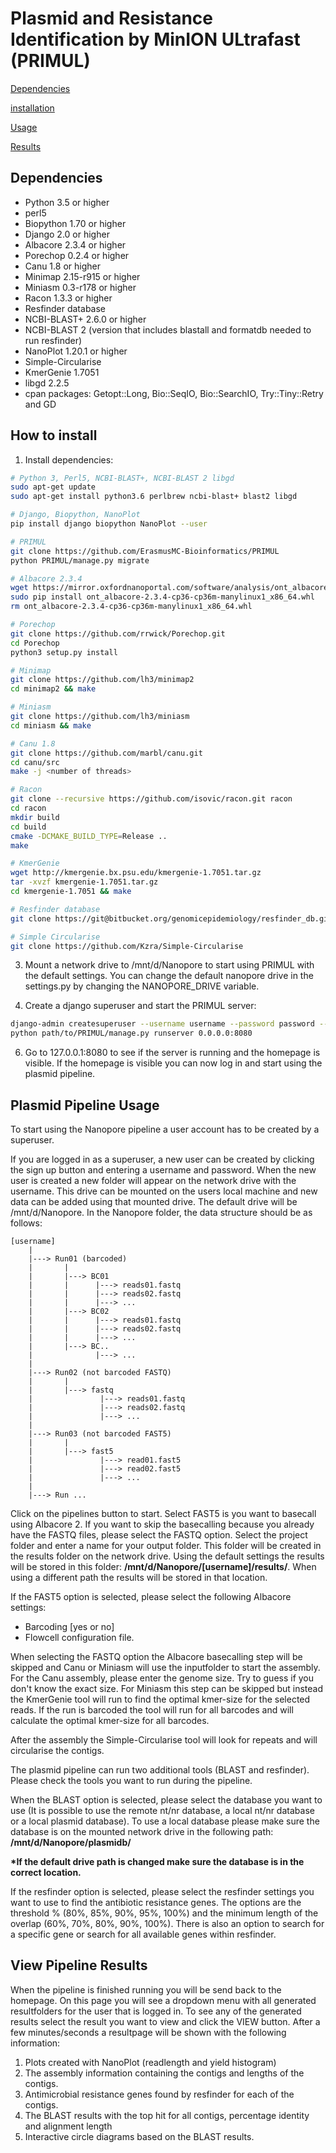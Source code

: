 # Plasmid and Resistance Identification by MinION ULtrafast (PRIMUL)

[Dependencies](#dependencies)

[installation](#installation)

[Usage](#usage)

[Results](#results)

## <a name="dependencies"></a>Dependencies

* Python 3.5 or higher
* perl5
* Biopython 1.70 or higher
* Django 2.0 or higher
* Albacore 2.3.4 or higher
* Porechop 0.2.4 or higher
* Canu 1.8 or higher
* Minimap 2.15-r915 or higher
* Miniasm 0.3-r178 or higher
* Racon 1.3.3 or higher
* Resfinder database
* NCBI-BLAST+ 2.6.0 or higher
* NCBI-BLAST 2 (version that includes blastall and formatdb needed to run resfinder)
* NanoPlot 1.20.1 or higher
* Simple-Circularise
* KmerGenie 1.7051
* libgd 2.2.5
* cpan packages: Getopt::Long, Bio::SeqIO, Bio::SearchIO, Try::Tiny::Retry and GD

## <a name="installation"></a>How to install

1. Install dependencies:

```bash
# Python 3, Perl5, NCBI-BLAST+, NCBI-BLAST 2 libgd
sudo apt-get update
sudo apt-get install python3.6 perlbrew ncbi-blast+ blast2 libgd

# Django, Biopython, NanoPlot
pip install django biopython NanoPlot --user

# PRIMUL
git clone https://github.com/ErasmusMC-Bioinformatics/PRIMUL
python PRIMUL/manage.py migrate

# Albacore 2.3.4
wget https://mirror.oxfordnanoportal.com/software/analysis/ont_albacore-2.3.4-cp36-cp36m-manylinux1_x86_64.whl
sudo pip install ont_albacore-2.3.4-cp36-cp36m-manylinux1_x86_64.whl
rm ont_albacore-2.3.4-cp36-cp36m-manylinux1_x86_64.whl

# Porechop
git clone https://github.com/rrwick/Porechop.git
cd Porechop
python3 setup.py install

# Minimap
git clone https://github.com/lh3/minimap2
cd minimap2 && make

# Miniasm
git clone https://github.com/lh3/miniasm
cd miniasm && make

# Canu 1.8
git clone https://github.com/marbl/canu.git
cd canu/src
make -j <number of threads>

# Racon
git clone --recursive https://github.com/isovic/racon.git racon
cd racon
mkdir build
cd build
cmake -DCMAKE_BUILD_TYPE=Release ..
make

# KmerGenie
wget http://kmergenie.bx.psu.edu/kmergenie-1.7051.tar.gz
tar -xvzf kmergenie-1.7051.tar.gz
cd kmergenie-1.7051 && make

# Resfinder database
git clone https://git@bitbucket.org/genomicepidemiology/resfinder_db.git

# Simple Circularise
git clone https://github.com/Kzra/Simple-Circularise
```

3. Mount a network drive to /mnt/d/Nanopore to start using PRIMUL with the default settings. You can change the default nanopore drive in the settings.py by changing the NANOPORE_DRIVE variable.

4. Create a django superuser and start the PRIMUL server:

```bash
django-admin createsuperuser --username username --password password --database path/to/PRIMUL/db.sqlite3
python path/to/PRIMUL/manage.py runserver 0.0.0.0:8080
```

6. Go to 127.0.0.1:8080 to see if the server is running and the homepage is visible. If the homepage is visible you can now log in and start using the plasmid pipeline.

## <a name="usage"></a>Plasmid Pipeline Usage

To start using the Nanopore pipeline a user account has to be created by a superuser.

If you are logged in as a superuser, a new user can be created by clicking the sign up button and entering a username and password. When the new user is created a new folder will appear on the network drive with the username. This drive can be mounted on the users local machine and new data can be added using that mounted drive.
The default drive will be /mnt/d/Nanopore. In the Nanopore folder, the data structure should be as follows:

```text
[username]
    |
    |---> Run01 (barcoded)
    |       |
    |       |---> BC01
    |       |      |---> reads01.fastq
    |       |      |---> reads02.fastq
    |       |      |---> ...
    |       |---> BC02
    |       |      |---> reads01.fastq
    |       |      |---> reads02.fastq
    |       |      |---> ...
    |       |---> BC..
    |              |---> ...
    |
    |---> Run02 (not barcoded FASTQ)
    |       |
    |       |---> fastq
    |               |---> reads01.fastq
    |               |---> reads02.fastq
    |               |---> ...
    |
    |---> Run03 (not barcoded FAST5)
    |       |
    |       |---> fast5
    |               |---> read01.fast5
    |               |---> read02.fast5
    |               |---> ...
    |
    |---> Run ...
```

Click on the pipelines button to start. Select FAST5 is you want to basecall using Albacore 2. If you want to skip the basecalling because you already have the FASTQ files, please select the FASTQ option. Select the project folder and enter a name for your output folder. This folder will be created in the results folder on the network drive. Using the default settings the results will be stored in this folder: <b>/mnt/d/Nanopore/[username]/results/</b>. When using a different path the results will be stored in that location.

If the FAST5 option is selected, please select the following Albacore settings:

* Barcoding [yes or no]
* Flowcell configuration file.

When selecting the FASTQ option the Albacore basecalling step will be skipped and Canu or Miniasm will use the inputfolder to start the assembly. For the Canu assembly, please enter the genome size. Try to guess if you don't know the exact size. For Miniasm this step can be skipped but instead the KmerGenie tool will run to find the optimal kmer-size for the selected reads. If the run is barcoded the tool will run for all barcodes and will calculate the optimal kmer-size for all barcodes.

After the assembly the Simple-Circularise tool will look for repeats and will circularise the contigs.

The plasmid pipeline can run two additional tools (BLAST and resfinder). Please check the tools you want to run during the pipeline.

When the BLAST option is selected, please select the database you want to use (It is possible to use the remote nt/nr database, a local nt/nr database or a local plasmid database). To use a local database please make sure the database is on the mounted network drive in the following path: <b>/mnt/d/Nanopore/plasmidb/</b>

<b>*If the default drive path is changed make sure the database is in the correct location.</b>

If the resfinder option is selected, please select the resfinder settings you want to use to find the antibiotic resistance genes.
The options are the threshold % (80%, 85%, 90%, 95%, 100%) and the minimum length of the overlap (60%, 70%, 80%, 90%, 100%).
There is also an option to search for a specific gene or search for all available genes within resfinder.

## <a name="results"></a>View Pipeline Results
When the pipeline is finished running you will be send back to the homepage. On this page you will see a dropdown menu with all generated resultfolders for the user that is logged in. To see any of the generated results select the result you want to view and click the VIEW button. After a few minutes/seconds a resultpage will be shown with the following information:

1. Plots created with NanoPlot (readlength and yield histogram)
2. The assembly information containing the contigs and lengths of the contigs.
3. Antimicrobial resistance genes found by resfinder for each of the contigs.
4. The BLAST results with the top hit for all contigs, percentage identity and alignment length
5. Interactive circle diagrams based on the BLAST results.
